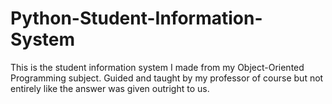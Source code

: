 # Python-Student-Information-System

This is the student information system I made from my Object-Oriented Programming subject. Guided and taught by my professor of course but not entirely like the answer was given outright to us.
